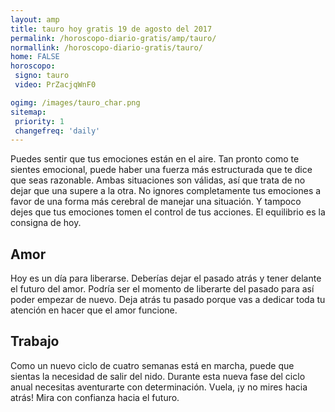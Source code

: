 ```yaml
---
layout: amp
title: tauro hoy gratis 19 de agosto del 2017 
permalink: /horoscopo-diario-gratis/amp/tauro/
normallink: /horoscopo-diario-gratis/tauro/
home: FALSE
horoscopo:
 signo: tauro
 video: PrZacjqWnF0

ogimg: /images/tauro_char.png
sitemap:
 priority: 1
 changefreq: 'daily'
---
```



Puedes sentir que tus emociones están en el aire. Tan pronto como te sientes emocional, puede haber una fuerza más estructurada que te dice que seas razonable. Ambas situaciones son válidas, así que trata de no dejar que una supere a la otra. No ignores completamente tus emociones a favor de una forma más cerebral de manejar una situación. Y tampoco dejes que tus emociones tomen el control de tus acciones. El equilibrio es la consigna de hoy.

## Amor

Hoy es un día para liberarse. Deberías dejar el pasado atrás y tener delante el futuro del amor. Podría ser el momento de liberarte del pasado para así poder empezar de nuevo. Deja atrás tu pasado porque vas a dedicar toda tu atención en hacer que el amor funcione.

## Trabajo

Como un nuevo ciclo de cuatro semanas está en marcha, puede que sientas la necesidad de salir del nido. Durante esta nueva fase del ciclo anual necesitas aventurarte con determinación. Vuela, ¡y no mires hacia atrás! Mira con confianza hacia el futuro.